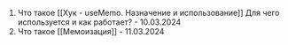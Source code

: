 1. Что такое [[Хук - useMemo. Назначение и использование]] Для чего используется и как работает? - 10.03.2024
2. Что такое [[Мемоизация]] - 11.03.2024